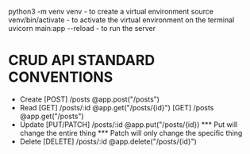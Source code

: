 python3 -m venv venv - to create a virtual environment
source venv/bin/activate - to activate the virtual environment on the terminal
uvicorn main:app --reload - to run the server


# CRUD API STANDARD CONVENTIONS
- Create      [POST]          /posts            @app.post("/posts")
- Read        [GET]           /posts/:id        @app.get("/posts/{id}")
            [GET]           /posts              @app.get("/posts")
- Update      [PUT/PATCH]     /posts/:id        @app.put("/posts/{id})
*** Put will change the entire thing
*** Patch will only change the specific thing
- Delete      [DELETE]        /posts/:id        @app.delete("/posts/{id}")



